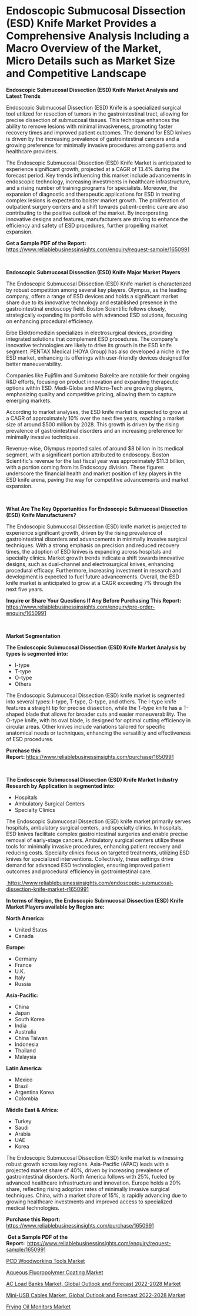 <p><h1>Endoscopic Submucosal Dissection (ESD) Knife Market Provides a Comprehensive Analysis Including a Macro Overview of the Market, Micro Details such as Market Size and Competitive Landscape</h1></p><p><strong>Endoscopic Submucosal Dissection (ESD) Knife Market Analysis and Latest Trends</strong></p>
<p><p>Endoscopic Submucosal Dissection (ESD) Knife is a specialized surgical tool utilized for resection of tumors in the gastrointestinal tract, allowing for precise dissection of submucosal tissues. This technique enhances the ability to remove lesions with minimal invasiveness, promoting faster recovery times and improved patient outcomes. The demand for ESD knives is driven by the increasing prevalence of gastrointestinal cancers and a growing preference for minimally invasive procedures among patients and healthcare providers.</p><p>The Endoscopic Submucosal Dissection (ESD) Knife Market is anticipated to experience significant growth, projected at a CAGR of 13.4% during the forecast period. Key trends influencing this market include advancements in endoscopic technology, increasing investments in healthcare infrastructure, and a rising number of training programs for specialists. Moreover, the expansion of diagnostic and therapeutic applications for ESD in treating complex lesions is expected to bolster market growth. The proliferation of outpatient surgery centers and a shift towards patient-centric care are also contributing to the positive outlook of the market. By incorporating innovative designs and features, manufacturers are striving to enhance the efficiency and safety of ESD procedures, further propelling market expansion.</p></p>
<p><strong>Get a Sample PDF of the Report:&nbsp;</strong> <a href="https://www.reliablebusinessinsights.com/enquiry/request-sample/1650991?utm_campaign=62&utm_medium=2&utm_source=Github&utm_content=ia&utm_term=12102024&utm_id=endoscopic-submucosal-dissection-esd-knife">https://www.reliablebusinessinsights.com/enquiry/request-sample/1650991</a></p>
<p>&nbsp;</p>
<p><strong>Endoscopic Submucosal Dissection (ESD) Knife Major Market Players</strong></p>
<p><p>The Endoscopic Submucosal Dissection (ESD) Knife market is characterized by robust competition among several key players. Olympus, as the leading company, offers a range of ESD devices and holds a significant market share due to its innovative technology and established presence in the gastrointestinal endoscopy field. Boston Scientific follows closely, strategically expanding its portfolio with advanced ESD solutions, focusing on enhancing procedural efficiency.</p><p>Erbe Elektromedizin specializes in electrosurgical devices, providing integrated solutions that complement ESD procedures. The company's innovative technologies are likely to drive its growth in the ESD knife segment. PENTAX Medical (HOYA Group) has also developed a niche in the ESD market, enhancing its offerings with user-friendly devices designed for better maneuverability.</p><p>Companies like Fujifilm and Sumitomo Bakelite are notable for their ongoing R&D efforts, focusing on product innovation and expanding therapeutic options within ESD. Medi-Globe and Micro-Tech are growing players, emphasizing quality and competitive pricing, allowing them to capture emerging markets.</p><p>According to market analyses, the ESD knife market is expected to grow at a CAGR of approximately 10% over the next five years, reaching a market size of around $500 million by 2028. This growth is driven by the rising prevalence of gastrointestinal disorders and an increasing preference for minimally invasive techniques.</p><p>Revenue-wise, Olympus reported sales of around $8 billion in its medical segment, with a significant portion attributed to endoscopy. Boston Scientific's revenue for the last fiscal year was approximately $11.3 billion, with a portion coming from its Endoscopy division. These figures underscore the financial health and market position of key players in the ESD knife arena, paving the way for competitive advancements and market expansion.</p></p>
<p>&nbsp;</p>
<p><strong>What Are The Key Opportunities For Endoscopic Submucosal Dissection (ESD) Knife Manufacturers?</strong></p>
<p><p>The Endoscopic Submucosal Dissection (ESD) knife market is projected to experience significant growth, driven by the rising prevalence of gastrointestinal disorders and advancements in minimally invasive surgical techniques. With a strong emphasis on precision and reduced recovery times, the adoption of ESD knives is expanding across hospitals and specialty clinics. Market growth trends indicate a shift towards innovative designs, such as dual-channel and electrosurgical knives, enhancing procedural efficacy. Furthermore, increasing investment in research and development is expected to fuel future advancements. Overall, the ESD knife market is anticipated to grow at a CAGR exceeding 7% through the next five years.</p></p>
<p><strong>Inquire or Share Your Questions If Any Before Purchasing This Report:</strong> <a href="https://www.reliablebusinessinsights.com/enquiry/pre-order-enquiry/1650991?utm_campaign=62&utm_medium=2&utm_source=Github&utm_content=ia&utm_term=12102024&utm_id=endoscopic-submucosal-dissection-esd-knife">https://www.reliablebusinessinsights.com/enquiry/pre-order-enquiry/1650991</a></p>
<p>&nbsp;</p>
<p><strong>Market Segmentation</strong></p>
<p><strong>The Endoscopic Submucosal Dissection (ESD) Knife Market Analysis by types is segmented into:</strong></p>
<p><ul><li>I-type</li><li>T-type</li><li>O-type</li><li>Others</li></ul></p>
<p><p>The Endoscopic Submucosal Dissection (ESD) knife market is segmented into several types: I-type, T-type, O-type, and others. The I-type knife features a straight tip for precise dissection, while the T-type knife has a T-shaped blade that allows for broader cuts and easier maneuverability. The O-type knife, with its oval blade, is designed for optimal cutting efficiency in circular areas. Other knives include variations tailored for specific anatomical needs or techniques, enhancing the versatility and effectiveness of ESD procedures.</p></p>
<p><strong>Purchase this Report:&nbsp;</strong><a href="https://www.reliablebusinessinsights.com/purchase/1650991?utm_campaign=62&utm_medium=2&utm_source=Github&utm_content=ia&utm_term=12102024&utm_id=endoscopic-submucosal-dissection-esd-knife">https://www.reliablebusinessinsights.com/purchase/1650991</a></p>
<p>&nbsp;</p>
<p><strong>The Endoscopic Submucosal Dissection (ESD) Knife Market Industry Research by Application is segmented into:</strong></p>
<p><ul><li>Hospitals</li><li>Ambulatory Surgical Centers</li><li>Specialty Clinics</li></ul></p>
<p><p>The Endoscopic Submucosal Dissection (ESD) knife market primarily serves hospitals, ambulatory surgical centers, and specialty clinics. In hospitals, ESD knives facilitate complex gastrointestinal surgeries and enable precise removal of early-stage cancers. Ambulatory surgical centers utilize these tools for minimally invasive procedures, enhancing patient recovery and reducing costs. Specialty clinics focus on targeted treatments, utilizing ESD knives for specialized interventions. Collectively, these settings drive demand for advanced ESD technologies, ensuring improved patient outcomes and procedural efficiency in gastrointestinal care.</p></p>
<p><a href="https://www.reliablebusinessinsights.com/endoscopic-submucosal-dissection-knife-market-r1650991?utm_campaign=62&utm_medium=2&utm_source=Github&utm_content=ia&utm_term=12102024&utm_id=endoscopic-submucosal-dissection-esd-knife">&nbsp;https://www.reliablebusinessinsights.com/endoscopic-submucosal-dissection-knife-market-r1650991</a></p>
<p><strong>In terms of Region, the Endoscopic Submucosal Dissection (ESD) Knife Market Players available by Region are:</strong></p>
<p>
    <p> <strong> North America: </strong>
        <ul>
            <li>United States</li>
            <li>Canada</li>
        </ul>
        </p> 
    <p> <strong> Europe: </strong>
        <ul>
            <li>Germany</li>
            <li>France</li>
            <li>U.K.</li>
            <li>Italy</li>
            <li>Russia</li>
        </ul>
        </p> 
    <p> <strong> Asia-Pacific: </strong>
        <ul>
            <li>China</li>
            <li>Japan</li>
            <li>South Korea</li>
            <li>India</li>
            <li>Australia</li>
            <li>China Taiwan</li>
            <li>Indonesia</li>
            <li>Thailand</li>
            <li>Malaysia</li>
        </ul>
        </p> 
    <p> <strong> Latin America: </strong>
        <ul>
            <li>Mexico</li>
            <li>Brazil</li>
            <li>Argentina Korea</li>
            <li>Colombia</li>
        </ul>
        </p> 
    <p> <strong> Middle East & Africa: </strong>
        <ul>
            <li>Turkey</li>
            <li>Saudi</li>
            <li>Arabia</li>
            <li>UAE</li>
            <li>Korea</li>
        </ul>
    </p>
    </p>
<p><p>The Endoscopic Submucosal Dissection (ESD) knife market is witnessing robust growth across key regions. Asia-Pacific (APAC) leads with a projected market share of 40%, driven by increasing prevalence of gastrointestinal disorders. North America follows with 25%, fueled by advanced healthcare infrastructure and innovation. Europe holds a 20% share, reflecting rising adoption rates of minimally invasive surgical techniques. China, with a market share of 15%, is rapidly advancing due to growing healthcare investments and improved access to specialized medical technologies.</p></p>
<p><strong>Purchase this Report: </strong><a href="https://www.reliablebusinessinsights.com/purchase/1650991?utm_campaign=62&utm_medium=2&utm_source=Github&utm_content=ia&utm_term=12102024&utm_id=endoscopic-submucosal-dissection-esd-knife">https://www.reliablebusinessinsights.com/purchase/1650991</a></p>
<p>&nbsp;<strong>Get a Sample PDF of the Report:&nbsp;&nbsp;</strong><a href="https://www.reliablebusinessinsights.com/enquiry/request-sample/1650991?utm_campaign=62&utm_medium=2&utm_source=Github&utm_content=ia&utm_term=12102024&utm_id=endoscopic-submucosal-dissection-esd-knife">https://www.reliablebusinessinsights.com/enquiry/request-sample/1650991</a></p>
<p><strong></strong></p>
<p><p><a href="https://www.linkedin.com/pulse/global-pcd-woodworking-tools-market-landscape-future-trends-strategic-ee50e?utm_campaign=62&utm_medium=2&utm_source=Github&utm_content=ia&utm_term=12102024&utm_id=endoscopic-submucosal-dissection-esd-knife">PCD Woodworking Tools Market</a></p><p><a href="https://www.linkedin.com/pulse/strategic-forecast-aqueous-fluoropolymer-coating-market-b9aec?utm_campaign=62&utm_medium=2&utm_source=Github&utm_content=ia&utm_term=12102024&utm_id=endoscopic-submucosal-dissection-esd-knife">Aqueous Fluoropolymer Coating Market</a></p><p><a href="https://github.com/FlorianWolf90/Market-Research-Report-List-1/blob/main/ac-load-banks-market-global-outlook-and-forecast-2022-2028-market.md?utm_campaign=62&utm_medium=2&utm_source=Github&utm_content=ia&utm_term=12102024&utm_id=endoscopic-submucosal-dissection-esd-knife">AC Load Banks Market, Global Outlook and Forecast 2022-2028 Market</a></p><p><a href="https://github.com/lylyparadise/Market-Research-Report-List-5/blob/main/mini-usb-cables-market-global-outlook-and-forecast-2022-2028-market.md?utm_campaign=62&utm_medium=2&utm_source=Github&utm_content=ia&utm_term=12102024&utm_id=endoscopic-submucosal-dissection-esd-knife">Mini-USB Cables Market, Global Outlook and Forecast 2022-2028 Market</a></p><p><a href="https://www.linkedin.com/pulse/frying-oil-monitors-mosaic-piecing-together-global-market-dynamics-gww4e?utm_campaign=62&utm_medium=2&utm_source=Github&utm_content=ia&utm_term=12102024&utm_id=endoscopic-submucosal-dissection-esd-knife">Frying Oil Monitors Market</a></p></p>